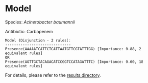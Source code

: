 
# Model

Species: *Acinetobacter baumannii*

Antibiotic: Carbapenem

```
Model (Disjunction - 2 rules):
------------------------------
Presence(AAAAATCATTCTCATTAATGTTCGTATTTGG) [Importance: 0.88, 2 equivalent rules]
OR
Presence(AGTTGCTACAGACATCCGGTCCATAGATTTC) [Importance: 0.60, 18 equivalent rules]

```

For details, please refer to the [results directory](../../../../../results/scm_b/acinetobacter%20baumannii/carbapenem/repeat_9/).


